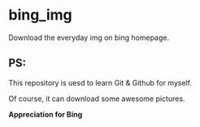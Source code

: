 # bing_img
Download the everyday img on bing homepage.

## PS:
This repository is uesd to learn Git & Github for myself.

Of course, it can download some awesome pictures.

**Appreciation for Bing**
